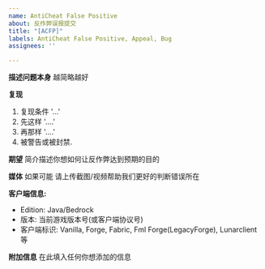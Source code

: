 ```yaml
---
name: AntiCheat False Positive
about: 反作弊误报提交
title: "[ACFP]"
labels: AntiCheat False Positive, Appeal, Bug
assignees: ''

---
```


**描述问题本身**
越简略越好

**复现**
1. 复现条件 '...'
2. 先这样 '....'
3. 再那样 '....'
4. 被警告或被封禁.

**期望**
简介描述你想如何让反作弊达到预期的目的

**媒体**
如果可能 请上传截图/视频帮助我们更好的判断错误所在

**客户端信息:**
 - Edition: Java/Bedrock
 - 版本: 当前游戏版本号(或客户端协议号)
 - 客户端标识: Vanilla, Forge, Fabric, Fml Forge(LegacyForge), Lunarclient等

**附加信息**
在此填入任何你想添加的信息

